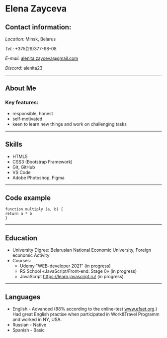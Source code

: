 # **Elena Zayceva**
## **Contact information:**
*Location:* Minsk, Belarus

*Tel.:* +375(29)377-98-08

*E-mail:* alenita.zayceva@gmail.com

*Discord:* alenita23

***
## **About Me**

### Key features:
* responsible, honest
* self-motivated
* keen to learn new things and work on challenging
tasks
***
## **Skills**
* HTML5
* CSS3 (Bootstrap Framework)
* Git, GitHub
* VS Code
* Adobe Photoshop, Figma
***
## **Code example**
```
function multiply (a, b) {
return a * b
}
```
***
## **Education**
* University Digree: Belarusian National Economic University, Foreign economic Activity
* Courses:
    + Udemy "WEB-developer 2021" (in progress)
    + RS School «JavaScript/Front-end. Stage 0» (in progress)
    + JavaScript https://learn.javascript.ru/ (in progress)
***
## **Languages**
* English - Advanced (88% according to the online-test  www.efset.org.)
Had great English practise when participated in Work&Travel Programm and worked in NY, USA.
* Russian - Native
* Spanish - Basic